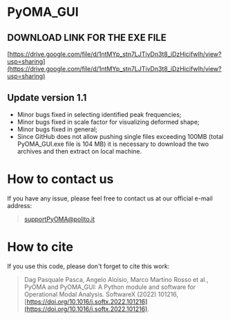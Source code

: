 
# PyOMA_GUI

## DOWNLOAD LINK FOR THE EXE FILE
[https://drive.google.com/file/d/1ntMYp_stn7LJTivDn3t8_iDzHicifwlh/view?usp=sharing](https://drive.google.com/file/d/1ntMYp_stn7LJTivDn3t8_iDzHicifwlh/view?usp=sharing) 

## Update version 1.1
* Minor bugs fixed in selecting identified peak frequencies;
* Minor bugs fixed in scale factor for visualizing deformed shape;
* Minor bugs fixed in general;
* Since GitHub does not allow pushing single files exceeding 100MB (total PyOMA_GUI.exe file is  104 MB) it is necessary to download the two archives and then extract on local machine.

# How to contact us
If you have any issue, please feel free to contact us at our official e-mail address:

> [supportPyOMA@polito.it](mailto:supportPyOMA@polito.it)

# How to cite
If you use this code, please don't forget to cite this work:

> Dag Pasquale Pasca, Angelo Aloisio, Marco Martino Rosso et al., PyOMA and PyOMA_GUI: A Python module and software for Operational Modal Analysis. SoftwareX (2022) 101216, [https://doi.org/10.1016/j.softx.2022.101216](https://doi.org/10.1016/j.softx.2022.101216).
